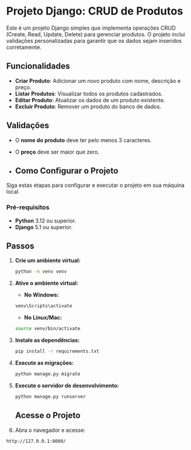# **Projeto Django: CRUD de Produtos**

Este é um projeto Django simples que implementa operações CRUD (Create, Read, Update, Delete) para gerenciar produtos. O projeto inclui validações personalizadas para garantir que os dados sejam inseridos corretamente.

## Funcionalidades

- **Criar Produto**: Adicionar um novo produto com nome, descrição e preço.
- **Listar Produtos**: Visualizar todos os produtos cadastrados.
- **Editar Produto**: Atualizar os dados de um produto existente.
- **Excluir Produto**: Remover um produto do banco de dados.

## Validações

- O **nome do produto** deve ter pelo menos 3 caracteres.
- O **preço** deve ser maior que zero.

- ## Como Configurar o Projeto

Siga estas etapas para configurar e executar o projeto em sua máquina local.

### Pré-requisitos

- **Python** 3.12 ou superior.
- **Django** 5.1 ou superior.

## Passos

1. **Crie um ambiente virtual:**

    ```bash
    python -m venv venv
    ```

2. **Ative o ambiente virtual:**

    - **No Windows:**

    ```bash
    venv\Scripts\activate
    ```

    - **No Linux/Mac:**

    ```bash
    source venv/bin/activate
    ```

3. **Instale as dependências:**

    ```bash
    pip install -r requirements.txt
    ```

4. **Execute as migrações:**

    ```bash
    python manage.py migrate
    ```

5. **Execute o servidor de desenvolvimento:**

    ```bash
    python manage.py runserver
    ```
    ## Acesse o Projeto

6. Abra o navegador e acesse: 

```bash
http://127.0.0.1:8000/
